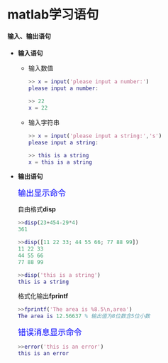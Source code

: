 

# matlab学习语句

#### 输入、输出语句

- **输入语句**

	- 输入数值

		```matlab
		>> x = input('please input a number:')
		please input a number:
		
		>> 22
		x = 22
		```

	- 输入字符串

		```matlab
		>> x = input('please input a string:','s')
		please input a string:
		
		>> this is a string
		x = this is a string
		```

		

- **输出语句**

	<font size=4 color="blue">输出显示命令</font>

	自由格式**disp**

	```matlab
	>>disp(23+454-29*4)
	361
	
	>>disp([11 22 33; 44 55 66; 77 88 99])
	11 22 33
	44 55 66
	77 88 99
	
	>>disp('this is a string')
	this is a string
	```

	格式化输出**fprintf**

	```matlab
	>>fprintf('The area is %8.5\n,area')
	The area is 12.56637 % 输出值为8位数含5位小数
	```

	

	<font size=4 color="blue">错误消息显示命令</font>

	```matlab
	>>error('this is an error')
	this is an error
	```

	